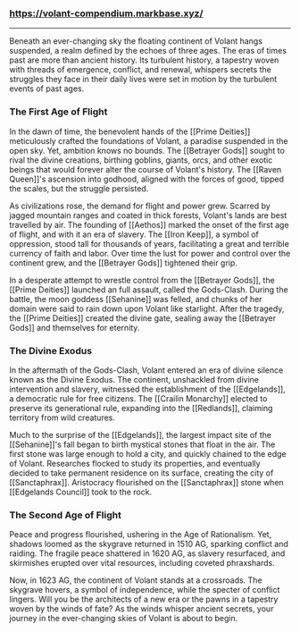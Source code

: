 ### https://volant-compendium.markbase.xyz/
---
Beneath an ever-changing sky the floating continent of Volant hangs suspended, a realm defined by the echoes of three ages. The eras of times past are more than ancient history. Its turbulent history, a tapestry woven with threads of emergence, conflict, and renewal, whispers secrets the struggles they face in their daily lives were set in motion by the turbulent events of past ages. 

### The First Age of Flight 
In the dawn of time, the benevolent hands of the [[Prime Deities]] meticulously crafted the foundations of Volant, a paradise suspended in the open sky. Yet, ambition knows no bounds. The [[Betrayer Gods]] sought to rival the divine creations, birthing goblins, giants, orcs, and other exotic beings that would forever alter the course of Volant's history. The [[Raven Queen]]'s ascension into godhood, aligned with the forces of good, tipped the scales, but the struggle persisted.

As civilizations rose, the demand for flight and power grew. Scarred by jagged mountain ranges and coated in thick forests, Volant's lands are best travelled by air. The founding of [[Aethos]] marked the onset of the first age of flight, and with it an era of slavery. The [[Iron Keep]], a symbol of oppression, stood tall for thousands of years, facilitating a great and terrible currency of faith and labor. Over time the lust for power and control over the continent grew, and the [[Betrayer Gods]] tightened their grip.

In a desperate attempt to wrestle control from the [[Betrayer Gods]], the [[Prime Deities]] launched an full assault, called the Gods-Clash. During the battle, the moon goddess [[Sehanine]] was felled, and chunks of her domain were said to rain down upon Volant like starlight. After the tragedy, the [[Prime Deities]] created the divine gate, sealing away the [[Betrayer Gods]] and themselves for eternity. 
### The Divine Exodus
In the aftermath of the Gods-Clash, Volant entered an era of divine silence known as the Divine Exodus. The continent, unshackled from divine intervention and slavery, witnessed the establishment of the [[Edgelands]], a democratic rule for free citizens. The [[Crailin Monarchy]] elected to preserve its generational rule, expanding into the [[Redlands]], claiming territory from wild creatures.

Much to the surprise of the [[Edgelands]], the largest impact site of the [[Sehanine]]'s fall began to birth  mystical stones that float in the air. The first stone was large enough to hold a city, and quickly chained to the edge of Volant. Researches flocked to study its properties, and eventually decided to take permanent residence on its surface, creating the city of [[Sanctaphrax]]. Aristocracy flourished on the [[Sanctaphrax]] stone when [[Edgelands Council]] took to the rock.
### The Second Age of Flight
Peace and progress flourished, ushering in the Age of Rationalism. Yet, shadows loomed as the skygrave returned in 1510 AG, sparking conflict and raiding. The fragile peace shattered in 1620 AG, as slavery resurfaced, and skirmishes erupted over vital resources, including coveted phraxshards.

Now, in 1623 AG, the continent of Volant stands at a crossroads. The skygrave hovers, a symbol of independence, while the specter of conflict lingers. Will you be the architects of a new era or the pawns in a tapestry woven by the winds of fate? As the winds whisper ancient secrets, your journey in the ever-changing skies of Volant is about to begin.


